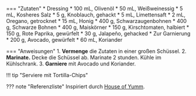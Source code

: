 === "Zutaten"
    * Dressing
        * 100 mL, Olivenöl
        * 50 mL, Weißweinessig
        * 5 mL, Kosheres Salz
        * 5 g, Knoblauch, gehackt
        * 5 mL, Limettensaft
        * 2 mL, Oregano, getrocknet
        * 15 mL, Honig
    * 400 g, Schwarzaugenbohnen
    * 400 g, Schwarze Bohnen
    * 400 g, Maiskörner
    * 150 g, Kirschtomaten, halbiert
    * 150 g, Rote Paprika, gewürfelt
    * 30 g, Jalapeño, gehacked
    * Zur Garnierung
        * 200 g, Avocado, gewürfelt
        * 60 mL, Koriander

=== "Anweisungen"
    1. **Vermenge** die Zutaten in einer großen Schüssel.
    2. **Marinate.** Decke die Schüssel ab. Marinate 2 stunden. Kühle im Kühlschrank.
    3. **Garniere** mit Avocado und Koriander.

!!! tip "Serviere mit Tortilla-Chips"

??? note "Referenzliste"
    Inspiriert durch [House of Yumm](https://houseofyumm.com/texas-caviar/).
